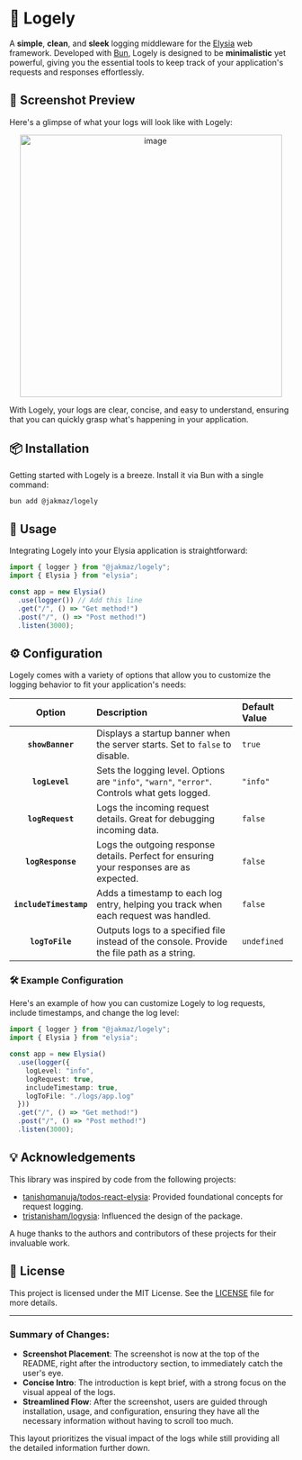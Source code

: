 # 🚀 Logely

A **simple**, **clean**, and **sleek** logging middleware for the [Elysia](https://elysiajs.com) web framework. Developed with [Bun](https://bun.sh), Logely is designed to be **minimalistic** yet powerful, giving you the essential tools to keep track of your application's requests and responses effortlessly.

## 📸 Screenshot Preview

Here's a glimpse of what your logs will look like with Logely:

<div align="center">
  <img width="466" alt="image" src="https://github.com/user-attachments/assets/c8617d33-6b5a-4137-be30-1f17ce510afc">
</div>


With Logely, your logs are clear, concise, and easy to understand, ensuring that you can quickly grasp what's happening in your application.

## 📦 Installation

Getting started with Logely is a breeze. Install it via Bun with a single command:

```sh
bun add @jakmaz/logely
```

## 🚀 Usage

Integrating Logely into your Elysia application is straightforward:

```typescript
import { logger } from "@jakmaz/logely";
import { Elysia } from "elysia";

const app = new Elysia()
  .use(logger()) // Add this line
  .get("/", () => "Get method!")
  .post("/", () => "Post method!")
  .listen(3000);
```

## ⚙️ Configuration

Logely comes with a variety of options that allow you to customize the logging behavior to fit your application's needs:

|        Option        | Description                                                                                       | Default Value             |
|:--------------------:|:--------------------------------------------------------------------------------------------------|:--------------------------|
|    **`showBanner`**  | Displays a startup banner when the server starts. Set to `false` to disable.                       | `true`                    |
|    **`logLevel`**    | Sets the logging level. Options are `"info"`, `"warn"`, `"error"`. Controls what gets logged.      | `"info"`                  |
|    **`logRequest`**  | Logs the incoming request details. Great for debugging incoming data.                              | `false`                   |
|   **`logResponse`**  | Logs the outgoing response details. Perfect for ensuring your responses are as expected.           | `false`                   |
| **`includeTimestamp`** | Adds a timestamp to each log entry, helping you track when each request was handled.             | `false`                   |
|   **`logToFile`**    | Outputs logs to a specified file instead of the console. Provide the file path as a string.        | `undefined`               |

### 🛠 Example Configuration

Here's an example of how you can customize Logely to log requests, include timestamps, and change the log level:

```typescript
import { logger } from "@jakmaz/logely";
import { Elysia } from "elysia";

const app = new Elysia()
  .use(logger({
    logLevel: "info",
    logRequest: true,
    includeTimestamp: true,
    logToFile: "./logs/app.log"
  }))
  .get("/", () => "Get method!")
  .post("/", () => "Post method!")
  .listen(3000);
```

## 💡 Acknowledgements

This library was inspired by code from the following projects:

- [tanishqmanuja/todos-react-elysia](https://github.com/tanishqmanuja/todos-react-elysia): Provided foundational concepts for request logging.
- [tristanisham/logysia](https://github.com/tristanisham/logysia): Influenced the design of the package.

A huge thanks to the authors and contributors of these projects for their invaluable work.

## 📄 License

This project is licensed under the MIT License. See the [LICENSE](LICENSE) file for more details.

---

### Summary of Changes:
- **Screenshot Placement**: The screenshot is now at the top of the README, right after the introductory section, to immediately catch the user's eye.
- **Concise Intro**: The introduction is kept brief, with a strong focus on the visual appeal of the logs.
- **Streamlined Flow**: After the screenshot, users are guided through installation, usage, and configuration, ensuring they have all the necessary information without having to scroll too much.

This layout prioritizes the visual impact of the logs while still providing all the detailed information further down.
